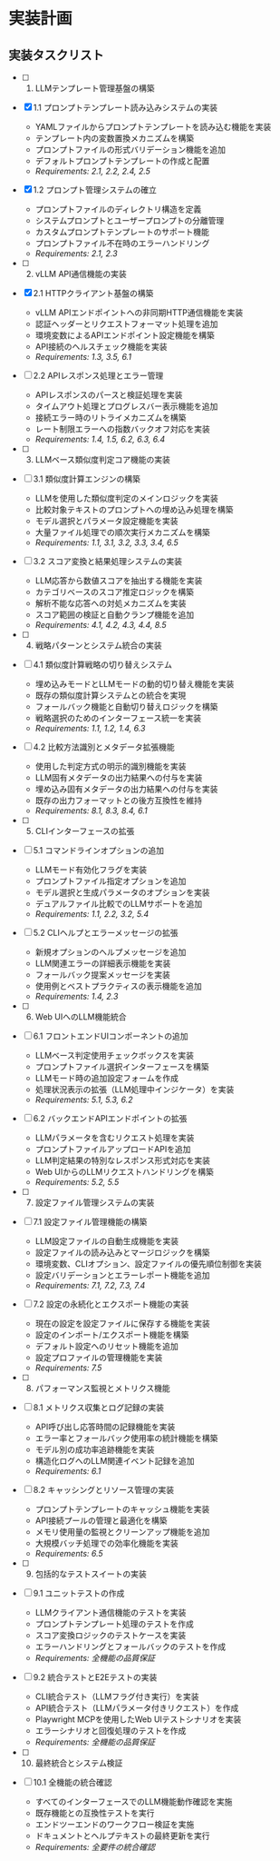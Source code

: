 # 実装計画

## 実装タスクリスト

- [ ] 1. LLMテンプレート管理基盤の構築
- [x] 1.1 プロンプトテンプレート読み込みシステムの実装
  - YAMLファイルからプロンプトテンプレートを読み込む機能を実装
  - テンプレート内の変数置換メカニズムを構築
  - プロンプトファイルの形式バリデーション機能を追加
  - デフォルトプロンプトテンプレートの作成と配置
  - _Requirements: 2.1, 2.2, 2.4, 2.5_

- [x] 1.2 プロンプト管理システムの確立
  - プロンプトファイルのディレクトリ構造を定義
  - システムプロンプトとユーザープロンプトの分離管理
  - カスタムプロンプトテンプレートのサポート機能
  - プロンプトファイル不在時のエラーハンドリング
  - _Requirements: 2.1, 2.3_

- [ ] 2. vLLM API通信機能の実装
- [x] 2.1 HTTPクライアント基盤の構築
  - vLLM APIエンドポイントへの非同期HTTP通信機能を実装
  - 認証ヘッダーとリクエストフォーマット処理を追加
  - 環境変数によるAPIエンドポイント設定機能を構築
  - API接続のヘルスチェック機能を実装
  - _Requirements: 1.3, 3.5, 6.1_

- [ ] 2.2 APIレスポンス処理とエラー管理
  - APIレスポンスのパースと検証処理を実装
  - タイムアウト処理とプログレスバー表示機能を追加
  - 接続エラー時のリトライメカニズムを構築
  - レート制限エラーへの指数バックオフ対応を実装
  - _Requirements: 1.4, 1.5, 6.2, 6.3, 6.4_

- [ ] 3. LLMベース類似度判定コア機能の実装
- [ ] 3.1 類似度計算エンジンの構築
  - LLMを使用した類似度判定のメインロジックを実装
  - 比較対象テキストのプロンプトへの埋め込み処理を構築
  - モデル選択とパラメータ設定機能を実装
  - 大量ファイル処理での順次実行メカニズムを構築
  - _Requirements: 1.1, 3.1, 3.2, 3.3, 3.4, 6.5_

- [ ] 3.2 スコア変換と結果処理システムの実装
  - LLM応答から数値スコアを抽出する機能を実装
  - カテゴリベースのスコア推定ロジックを構築
  - 解析不能な応答への対処メカニズムを実装
  - スコア範囲の検証と自動クランプ機能を追加
  - _Requirements: 4.1, 4.2, 4.3, 4.4, 8.5_

- [ ] 4. 戦略パターンとシステム統合の実装
- [ ] 4.1 類似度計算戦略の切り替えシステム
  - 埋め込みモードとLLMモードの動的切り替え機能を実装
  - 既存の類似度計算システムとの統合を実現
  - フォールバック機能と自動切り替えロジックを構築
  - 戦略選択のためのインターフェース統一を実装
  - _Requirements: 1.1, 1.2, 1.4, 6.3_

- [ ] 4.2 比較方法識別とメタデータ拡張機能
  - 使用した判定方式の明示的識別機能を実装
  - LLM固有メタデータの出力結果への付与を実装
  - 埋め込み固有メタデータの出力結果への付与を実装
  - 既存の出力フォーマットとの後方互換性を維持
  - _Requirements: 8.1, 8.3, 8.4, 6.1_

- [ ] 5. CLIインターフェースの拡張
- [ ] 5.1 コマンドラインオプションの追加
  - LLMモード有効化フラグを実装
  - プロンプトファイル指定オプションを追加
  - モデル選択と生成パラメータのオプションを実装
  - デュアルファイル比較でのLLMサポートを追加
  - _Requirements: 1.1, 2.2, 3.2, 5.4_

- [ ] 5.2 CLIヘルプとエラーメッセージの拡張
  - 新規オプションのヘルプメッセージを追加
  - LLM関連エラーの詳細表示機能を実装
  - フォールバック提案メッセージを実装
  - 使用例とベストプラクティスの表示機能を追加
  - _Requirements: 1.4, 2.3_

- [ ] 6. Web UIへのLLM機能統合
- [ ] 6.1 フロントエンドUIコンポーネントの追加
  - LLMベース判定使用チェックボックスを実装
  - プロンプトファイル選択インターフェースを構築
  - LLMモード時の追加設定フォームを作成
  - 処理状況表示の拡張（LLM処理中インジケータ）を実装
  - _Requirements: 5.1, 5.3, 6.2_

- [ ] 6.2 バックエンドAPIエンドポイントの拡張
  - LLMパラメータを含むリクエスト処理を実装
  - プロンプトファイルアップロードAPIを追加
  - LLM判定結果の特別なレスポンス形式対応を実装
  - Web UIからのLLMリクエストハンドリングを構築
  - _Requirements: 5.2, 5.5_

- [ ] 7. 設定ファイル管理システムの実装
- [ ] 7.1 設定ファイル管理機能の構築
  - LLM設定ファイルの自動生成機能を実装
  - 設定ファイルの読み込みとマージロジックを構築
  - 環境変数、CLIオプション、設定ファイルの優先順位制御を実装
  - 設定バリデーションとエラーレポート機能を追加
  - _Requirements: 7.1, 7.2, 7.3, 7.4_

- [ ] 7.2 設定の永続化とエクスポート機能の実装
  - 現在の設定を設定ファイルに保存する機能を実装
  - 設定のインポート/エクスポート機能を構築
  - デフォルト設定へのリセット機能を追加
  - 設定プロファイルの管理機能を実装
  - _Requirements: 7.5_

- [ ] 8. パフォーマンス監視とメトリクス機能
- [ ] 8.1 メトリクス収集とログ記録の実装
  - API呼び出し応答時間の記録機能を実装
  - エラー率とフォールバック使用率の統計機能を構築
  - モデル別の成功率追跡機能を実装
  - 構造化ログへのLLM関連イベント記録を追加
  - _Requirements: 6.1_

- [ ] 8.2 キャッシングとリソース管理の実装
  - プロンプトテンプレートのキャッシュ機能を実装
  - API接続プールの管理と最適化を構築
  - メモリ使用量の監視とクリーンアップ機能を追加
  - 大規模バッチ処理での効率化機能を実装
  - _Requirements: 6.5_

- [ ] 9. 包括的なテストスイートの実装
- [ ] 9.1 ユニットテストの作成
  - LLMクライアント通信機能のテストを実装
  - プロンプトテンプレート処理のテストを作成
  - スコア変換ロジックのテストケースを実装
  - エラーハンドリングとフォールバックのテストを作成
  - _Requirements: 全機能の品質保証_

- [ ] 9.2 統合テストとE2Eテストの実装
  - CLI統合テスト（LLMフラグ付き実行）を実装
  - API統合テスト（LLMパラメータ付きリクエスト）を作成
  - Playwright MCPを使用したWeb UIテストシナリオを実装
  - エラーシナリオと回復処理のテストを作成
  - _Requirements: 全機能の品質保証_

- [ ] 10. 最終統合とシステム検証
- [ ] 10.1 全機能の統合確認
  - すべてのインターフェースでのLLM機能動作確認を実施
  - 既存機能との互換性テストを実行
  - エンドツーエンドのワークフロー検証を実施
  - ドキュメントとヘルプテキストの最終更新を実行
  - _Requirements: 全要件の統合確認_